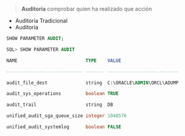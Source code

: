 > **Auditoria** comprobar quien ha realizado que acción

- Auditoria Tradicional
- Auditoria

```sql
SHOW PARAMETER AUDIT;
```
```sql
SQL> SHOW PARAMETER AUDIT

NAME                         TYPE    VALUE                      

---------------------------- ------- -------------------------- 

audit_file_dest              string  C:\ORACLE\ADMIN\ORCL\ADUMP 

audit_sys_operations         boolean TRUE                       

audit_trail                  string  DB                         

unified_audit_sga_queue_size integer 1048576                    

unified_audit_systemlog      boolean FALSE 
```
